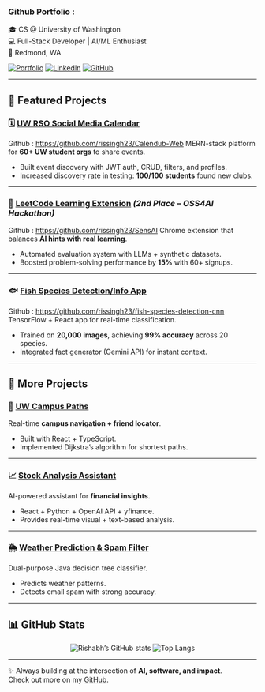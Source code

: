 ### Github Portfolio :

🎓 CS @ University of Washington  
💻 Full-Stack Developer | AI/ML Enthusiast  
📍 Redmond, WA  

[![Portfolio](https://img.shields.io/badge/Portfolio-000?style=for-the-badge&logo=vercel&logoColor=white)](https://rscsportfolio.vercel.app)  [![LinkedIn](https://img.shields.io/badge/LinkedIn-0077B5?style=for-the-badge&logo=linkedin&logoColor=white)](https://www.linkedin.com/in/rishabh-singh-411496270/)  [![GitHub](https://img.shields.io/badge/GitHub-181717?style=for-the-badge&logo=github&logoColor=white)](https://github.com/rissingh23)  

---

## 🚀 Featured Projects  

### 🗓️ [UW RSO Social Media Calendar](https://calendub-app.vercel.app) 
Github : https://github.com/rissingh23/Calendub-Web
MERN-stack platform for **60+ UW student orgs** to share events.  
- Built event discovery with JWT auth, CRUD, filters, and profiles.  
- Increased discovery rate in testing: **100/100 students** found new clubs.  

---

### 🧩 [LeetCode Learning Extension](https://youtu.be/YhLaJVf3ZGQ) *(2nd Place – OSS4AI Hackathon)* 
Github : https://github.com/rissingh23/SensAI
Chrome extension that balances **AI hints with real learning**.  
- Automated evaluation system with LLMs + synthetic datasets.  
- Boosted problem-solving performance by **15%** with 60+ signups.  

---

### 🐟 [Fish Species Detection/Info App](https://www.veed.io/view/bf5bec65-5087-4d32-acf8-2edd4e1cbaa6)  
Github : https://github.com/rissingh23/fish-species-detection-cnn
TensorFlow + React app for real-time classification.  
- Trained on **20,000 images**, achieving **99% accuracy** across 20 species.  
- Integrated fact generator (Gemini API) for instant context.  

---

## 📂 More Projects  

### 📍 [UW Campus Paths](https://github.com/rissingh23/uw-campus-pathfinder-friend-locator)  
Real-time **campus navigation + friend locator**.  
- Built with React + TypeScript.  
- Implemented Dijkstra’s algorithm for shortest paths.  

---

### 📈 [Stock Analysis Assistant](https://github.com/rissingh23/AI-Financial-Assistant-visual-text)  
AI-powered assistant for **financial insights**.  
- React + Python + OpenAI API + yfinance.  
- Provides real-time visual + text-based analysis.  

---

### 🌦️ [Weather Prediction & Spam Filter](https://github.com/rissingh23/spam-weather-classifier)  
Dual-purpose Java decision tree classifier.  
- Predicts weather patterns.  
- Detects email spam with strong accuracy.  

---

## 📊 GitHub Stats  

<p align="center">
  <img alt="Rishabh’s GitHub stats" src="https://github-readme-stats.vercel.app/api?username=rissingh23&show_icons=true&theme=radical" />
  <img alt="Top Langs" src="https://github-readme-stats.vercel.app/api/top-langs/?username=rissingh23&layout=compact&theme=radical" />
</p>

---

✨ Always building at the intersection of **AI, software, and impact**.  
Check out more on my [GitHub](https://github.com/rissingh23).
